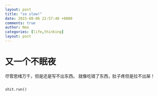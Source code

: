 ```yaml
---
layout: post
title: "so slow!"
date: 2015-08-06 22:57:40 +0800
comments: true
author: Neo
categories: [life,thinking]
layout: post
---
```


又一个不眠夜
=================
尽管思绪万千，但是还是写不出东西。
就像吃错了东西，肚子疼但是拉不出屎！

```python 

shit.run()

```

